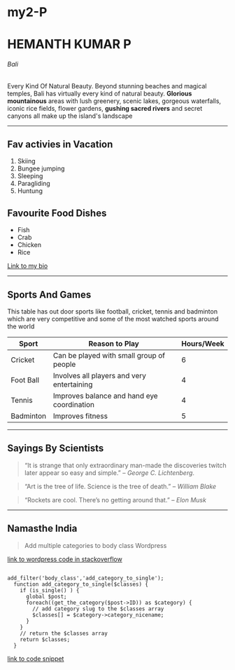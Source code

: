 # my2-P
# HEMANTH KUMAR P
###### Bali

Every Kind Of Natural Beauty. Beyond stunning beaches and magical temples, Bali has virtually every kind of natural beauty. **Glorious mountainous** areas with lush greenery, scenic lakes, gorgeous waterfalls, iconic rice fields, flower gardens, **gushing sacred rivers** and secret canyons all make up the island's landscape

***

## Fav activies in Vacation

1. Skiing
2. Bungee jumping
3. Sleeping
4. Paragliding
5. Huntung

## Favourite Food Dishes

+ Fish
+ Crab
+ Chicken
+ Rice

[Link to my bio](MyStats.md)

***

## Sports And Games

This table has out door sports like football, cricket, tennis and badminton which are very competitive and some of the most watched sports around the world


| Sport | Reason to Play | Hours/Week |
| --- | --- | --- |
| Cricket | Can be played with small group of people | 6 |
| Foot Ball | Involves all players and very entertaining | 4 |
| Tennis | Improves balance and hand eye coordination | 4 |
| Badminton | Improves fitness | 5 |

***

## Sayings By Scientists

> “It is strange that only extraordinary man-made the discoveries twitch later appear so easy and simple.” – *George C. Lichtenberg*.

> “Art is the tree of life. Science is the tree of death.” – *William Blake*

> “Rockets are cool. There’s no getting around that.” – *Elon Musk*

***

## Namasthe India

> Add multiple categories to body class Wordpress

[link to wordpress code in stackoverflow](https://stackoverflow.com/questions/45972062)

```  

add_filter('body_class','add_category_to_single');
  function add_category_to_single($classes) {
    if (is_single() ) {
      global $post;
      foreach((get_the_category($post->ID)) as $category) {
        // add category slug to the $classes array
        $classes[] = $category->category_nicename;
      }
    }
    // return the $classes array
    return $classes;
  }

  ```
   
   [link to code snippet](https://css-tricks.com/snippets/wordpress/add-category-name-body_class/)
